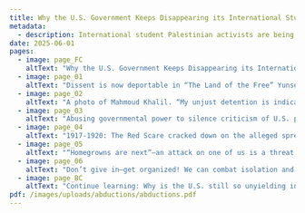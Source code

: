 ```yaml
---
title: Why the U.S. Government Keeps Disappearing its International Students
metadata:
  - description: International student Palestinian activists are being detained or deported for expressing their views.
date: 2025-06-01
pages:
  - image: page_FC
    altText: "Why the U.S. Government Keeps Disappearing its International Students. A photo of Rumeysa Ozturk, a Turkish doctoral student, being swarmed by plainclothes DHS agents on March 25th, 2025."
  - image: page_01
    altText: "Dissent is now deportable in “The Land of the Free” Yunseo Chung, Badar Khan Suri, Leqaa Kordia, Ranjani Srinivasan—these are the names of some of the international students and scholars the U.S. government has kidnapped and attempted to deport since Donald Trump took office in early 2025. Their crimes? Simply expressing the opinion that the U.S. should not be giving billions of dollars to Israel to commit genocide in Palestine. These arrests are damning and blatant attacks on the right to free speech that our country claims to value so much. By making an example out of these students, the state hopes to instill fear and discourage others from taking a stand in the fight for liberation. It’s rightfully terrifying, but also just the latest in our nation’s long history of violating people’s rights to silence dissent."
  - image: page_02
    altText: "A photo of Mahmoud Khalil. “My unjust detention is indicative of theanti-Palestinian racism that both theBiden and Trump administrations have demonstrated over the past 16 months as the U.S. has continued to supply Israel with weapons to kill Palestinians and prevent international intervention.” –Mahmoud Khalil, a Columbia University graduate abducted on March 8th for his involvement in on-campus protests"
  - image: page_03
    altText: "Abusing governmental power to silence criticism of U.S. policies is not new; it’s normal. History shows us that if the state sees your existence, your ideas, your movements as a threat, it will fabricate justification for your criminalization and remove you from the public. Below is but a sampling of times U.S. state leaders used this tactic to maintain their grip on power."
  - image: page_04
    altText: "1917-1920: The Red Scare cracked down on the alleged spread of leftist ideas in the labor movement. Several hundred “suspected radicals” were deported. 1942-1946: Japanese Internment incarcerated over 100,000 people of Japanese descent in concentration camps during World War II. 1946-1960: The Second Red Scare spread fear of communist and Soviet influence on the U.S., targeting mostly federal employees and suspected “sexual perverts” (gay people). 1960-1971: The FBI’s Counter Intelligence Program infiltrated many Black, Indigenous, anti-war, Palestinian, and labor organizing spaces to undermine and discredit their movements. 2002-onward: “The War on Terror at Home” Following the 9/11 attacks, the U.S. took a bi-partisan turn toward surveillance, racial profiling, and immigration policies rooted in fear. More than five million innocent refugees and migrants have been deported."
  - image: page_05
    altText: "“Homegrowns are next”—an attack on one of us is a threat to all of us. The story is evolving quickly. By the time you read this zine, who is being targeted and the reason we’re given for it may be different, but the fact will remain: the state is ruining people’s lives in order to silence their voices and frighten the rest of us into compliance. They want us to feel alone, to focus only on our own survival and comfort, but we’re all sliding down the slippery slope of authoritarianism together. Only through solidarity—recognizing and acting upon our interconnectedness—do we have a chance to resist its pull. Authoritarianism: A political system characterized by the use of strong central power and reductions in democracy, separation of powers, civil liberties, and the rule of law."
  - image: page_06
    altText: "Don’t give in—get organized! We can combat isolation and fear by doing the opposite: connecting with others and realizing our collective power. Link up with your friends, your neighbors, a local group, a formal organization, (just start somewhere!) to continue learning and making sense of today’s context. Another world is possible, but we must imagine it and create it for ourselves. Free Palestine!"
  - image: page_BC
    altText: "Continue learning: Why is the U.S. still so unyielding in its support of Israel? The two countries’ shared history as settler colonial states and the U.S.’ interests in the Middle East keep the nations tightly allied. Recommended readings: Why the fight for Palestine is the fight against U.S. imperialism in the region • mondoweiss.net. The 100 Years' War on Palestine • Rashid Khalidi"
pdf: /images/uploads/abductions/abductions.pdf
---
```

